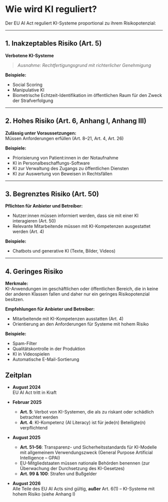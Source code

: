 # Wie wird KI reguliert?

Der EU AI Act reguliert KI-Systeme proportional zu ihrem Risikopotenzial:

---

## 1. Inakzeptables Risiko (Art. 5)
**Verbotene KI-Systeme**  
> *Ausnahme: Rechtfertigungsgrund mit richterlicher Genehmigung*

**Beispiele:**
- Social Scoring  
- Manipulative KI  
- Biometrische Echtzeit-Identifikation im öffentlichen Raum für den Zweck der Strafverfolgung  

---

## 2. Hohes Risiko (Art. 6, Anhang I, Anhang III)
**Zulässig unter Voraussetzungen:**  
Müssen Anforderungen erfüllen (Art. 8–21, Art. 4, Art. 26)

**Beispiele:**
- Priorisierung von Patient:innen in der Notaufnahme  
- KI in Personalbeschaffungs-Software  
- KI zur Verwaltung des Zugangs zu öffentlichen Diensten  
- KI zur Auswertung von Beweisen in Rechtsfällen  

---

## 3. Begrenztes Risiko (Art. 50)
**Pflichten für Anbieter und Betreiber:**
- Nutzer:innen müssen informiert werden, dass sie mit einer KI interagieren (Art. 50)  
- Relevante Mitarbeitende müssen mit KI-Kompetenzen ausgestattet werden (Art. 4)  

**Beispiele:**
- Chatbots und generative KI (Texte, Bilder, Videos)  

---

## 4. Geringes Risiko
**Merkmale:**  
KI-Anwendungen im geschäftlichen oder öffentlichen Bereich, die in keine der anderen Klassen fallen und daher nur ein geringes Risikopotenzial besitzen.

**Empfehlungen für Anbieter und Betreiber:**
- Mitarbeitende mit KI-Kompetenzen ausstatten (Art. 4)  
- Orientierung an den Anforderungen für Systeme mit hohem Risiko  

**Beispiele:**
- Spam-Filter  
- Qualitätskontrolle in der Produktion  
- KI in Videospielen  
- Automatische E-Mail-Sortierung  

		
 ## Zeitplan

- **August 2024**  
  EU AI Act tritt in Kraft

- **Februar 2025**  
  - **Art. 5**: Verbot von KI-Systemen, die als zu riskant oder schädlich betrachtet werden  
  - **Art. 4**: KI-Kompetenz (AI Literacy) ist für jede(n) Beteiligte(n) verpflichtend

- **August 2025**  
  - **Art. 51–56**: Transparenz- und Sicherheitsstandards für KI-Modelle mit allgemeinem Verwendungszweck (General Purpose Artificial Intelligence – GPAI)  
  - EU-Mitgliedstaaten müssen nationale Behörden benennen (zur Überwachung der Durchsetzung des KI-Gesetzes)  
  - **Art. 99 & 100**: Strafen und Bußgelder

- **August 2026**  
  Alle Teile des EU AI Acts sind gültig, **außer** Art. 6(1) – KI-Systeme mit hohem Risiko (siehe Anhang I)
